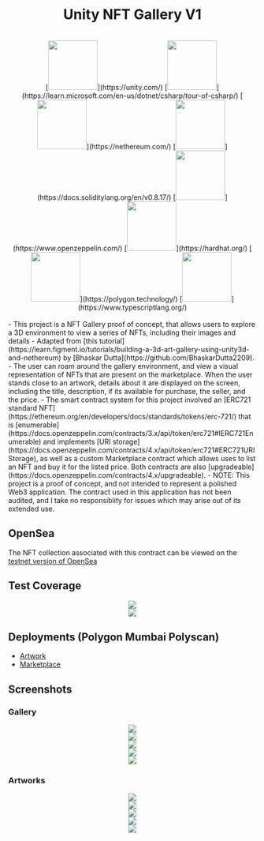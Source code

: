 <div align="center"><h1>Unity NFT Gallery V1</h1></div>
</br>
<div align="center">
[<img src="./READMEContent/StackLogos/Unity.png" width="100" height="100"/>](https://unity.com/)
[<img src="./READMEContent/StackLogos/CSharp.png" width="100" height="100"/>](https://learn.microsoft.com/en-us/dotnet/csharp/tour-of-csharp/)
[<img src="./READMEContent/StackLogos/Nethereum.png" width="100" height="100"/>](https://nethereum.com/)
[<img src="./READMEContent/StackLogos/Solidity.png" width="100" height="100"/>](https://docs.soliditylang.org/en/v0.8.17/)
[<img src="./READMEContent/StackLogos/OpenZeppelin.png" width="100" height="100"/>](https://www.openzeppelin.com/)
[<img src="./READMEContent/StackLogos/Hardhat.png" width="100" height="100"/>](https://hardhat.org/)
[<img src="./READMEContent/StackLogos/Polygon.png" width="100" height="100"/>](https://polygon.technology/)
[<img src="./READMEContent/StackLogos/Typescript.png" width="100" height="100"/>](https://www.typescriptlang.org/)
</div>
</br>
- This project is a NFT Gallery proof of concept, that allows users to explore a 3D environment to view a series of NFTs, including their images and details
- Adapted from [this tutorial](https://learn.figment.io/tutorials/building-a-3d-art-gallery-using-unity3d-and-nethereum) by [Bhaskar Dutta](https://github.com/BhaskarDutta2209).
- The user can roam around the gallery environment, and view a visual representation of NFTs that are present on the marketplace. When the user stands close to an artwork, details about it are displayed on the screen, including the title, description, if its available for purchase, the seller, and the price.
- The smart contract system for this project involved an [ERC721 standard NFT](https://ethereum.org/en/developers/docs/standards/tokens/erc-721/) that is [enumerable](https://docs.openzeppelin.com/contracts/3.x/api/token/erc721#IERC721Enumerable) and implements [URI storage](https://docs.openzeppelin.com/contracts/4.x/api/token/erc721#ERC721URIStorage), as well as a custom Marketplace contract which allows uses to list an NFT and buy it for the listed price. Both contracts are also [upgradeable](https://docs.openzeppelin.com/contracts/4.x/upgradeable). 
- NOTE: This project is a proof of concept, and not intended to represent a polished Web3 application. The contract used in this application has not been audited, and I take no responsiblity for issues which may arise out of its extended use.

## OpenSea
The NFT collection associated with this contract can be viewed on the [testnet version of OpenSea](https://testnets.opensea.io/collection/unity-nft-gallery-collection)

## Test Coverage
<div align="center"><img src="./READMEContent/TestCoverage/AllTests.png" /></div>
<div align="center"><img src="./READMEContent/TestCoverage/Coverage.png" /></div>

## Deployments (Polygon Mumbai Polyscan)
- [Artwork](https://mumbai.polygonscan.com/address/0x71327218f2753D67680D3735C9C3D9379E8d1109#code)
- [Marketplace](https://mumbai.polygonscan.com/address/0xAe6c254ab47F360dD9Aeb6cf59de98065Dfb492E#code)

## Screenshots

### Gallery
<div align="center"><img src="./READMEContent/Gallery/IntroRoom.PNG" /></div>
<div align="center"><img src="./READMEContent/Gallery/Shot1.PNG" /></div>
<div align="center"><img src="./READMEContent/Gallery/Shot2.PNG" /></div>
<div align="center"><img src="./READMEContent/Gallery/Shot3.PNG" /></div>
<div align="center"><img src="./READMEContent/Gallery/Shot4.PNG" /></div>

### Artworks
<div align="center"><img src="./READMEContent/Gallery/Artwork1.PNG" /></div>
<div align="center"><img src="./READMEContent/Gallery/Artwork2.PNG" /></div>
<div align="center"><img src="./READMEContent/Gallery/Artwork3.PNG" /></div>
<div align="center"><img src="./READMEContent/Gallery/Artwork4.PNG" /></div>
<div align="center"><img src="./READMEContent/Gallery/Artwork5.PNG" /></div>

